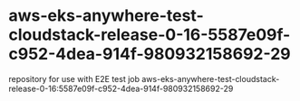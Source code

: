 # aws-eks-anywhere-test-cloudstack-release-0-16-5587e09f-c952-4dea-914f-980932158692-29
repository for use with E2E test job aws-eks-anywhere-test-cloudstack-release-0-16:5587e09f-c952-4dea-914f-980932158692-29
